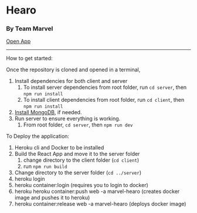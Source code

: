 # Hearo

### By Team Marvel

[Open App](https://marvel-hearo.herokuapp.com/)

---

How to get started:

Once the repository is cloned and opened in a terminal,

1. Install dependencies for both client and server
   1. To install server dependencies from root folder, run `cd server`, then `npm run install`
   2. To install client dependencies from root folder, run `cd client`, then `npm run install`
2. [Install MongoDB](https://docs.mongodb.com/manual/tutorial/install-mongodb-on-os-x/), if needed.
3. Run server to ensure everything is working.
   1. From root folder, `cd server`, then `npm run dev`

To Deploy the application:

1. Heroku cli and Docker to be installed
2. Build the React App and move it to the server folder
   1. change directory to the client folder (`cd client`)
   2. run `npm run build`
3. Change directory to the server folder (`cd ../server`)  
4. heroku login
5. heroku container:login (requires you to login to docker)
6. heroku heroku container:push web -a marvel-hearo (creates docker image and pushes it to heroku)
7. heroku container:release web -a marvel-hearo (deploys docker image)
